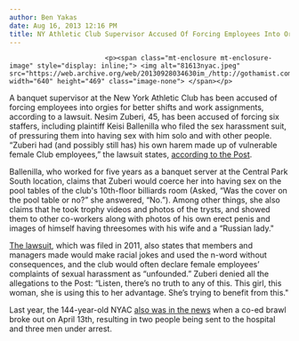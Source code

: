 ```yaml
---
author: Ben Yakas
date: Aug 16, 2013 12:16 PM
title: NY Athletic Club Supervisor Accused Of Forcing Employees Into Orgies For Better Shifts
---
```



                            
                            
                            
                            <p><span class="mt-enclosure mt-enclosure-image" style="display: inline;"> <img alt="81613nyac.jpeg" src="https://web.archive.org/web/20130928034630im_/http://gothamist.com/attachments/byakas/81613nyac.jpeg" width="640" height="469" class="image-none"> </span></p>

<p>A banquet supervisor at the New York Athletic Club has been accused of forcing employees into orgies for better shifts and work assignments, according to a lawsuit. Nesim Zuberi, 45, has been accused of forcing six staffers, including plaintiff Keisi Ballenilla who filed the sex harassment suit, of pressuring them into having sex with him solo and with other people. &#x201C;Zuberi had (and possibly still has) his own harem made up of vulnerable female Club employees,&#x201D; the lawsuit states, <a href="https://web.archive.org/web/20130928034630/http://www.nypost.com/p/news/local/manhattan/swanky_panky_or_else_gal_suit_ArqZB8iyRa7sTTwZP4pJ3J">according to the Post</a>.</p>

<p>Ballenilla, who worked for five years as a banquet server at the Central Park South location, claims that Zuberi would coerce her into having sex on the pool tables of the club&apos;s 10th-floor billiards room (Asked, &#x201C;Was the cover on the pool table or no?&#x201D; she answered, &#x201C;No.&#x201D;). Among other things, she also claims that he took trophy videos and photos of the trysts, and showed them to other co-workers along with photos of his own erect penis and images of himself having threesomes with his wife and a &#x201C;Russian lady.&quot;</p>

<p><a href="https://web.archive.org/web/20130928034630/http://thegrio.com/2012/11/27/employees-say-sexual-harassment-racism-rampant-at-new-york-atheletic-club/">The lawsuit</a>, which was filed in 2011, also states that members and managers made would make racial jokes and used the n-word without consequences, and the club would often declare female employees&#x2019; complaints of sexual harassment as &#x201C;unfounded.&#x201D; Zuberi denied all the allegations to the Post: &#x201C;Listen, there&#x2019;s no truth to any of this. This girl, this woman, she is using this to her advantage. She&#x2019;s trying to benefit from this.&quot;</p>

<p>Last year, the 144-year-old NYAC <a href="https://web.archive.org/web/20130928034630/http://cityroom.blogs.nytimes.com/2012/04/24/brawl-sheds-an-unwelcome-light-on-a-tony-athletic-club/?_r=0">also was in the news</a> when a co-ed brawl broke out on April 13th, resulting in two people being sent to the hospital and three men under arrest. </p>
                            
                            
                            